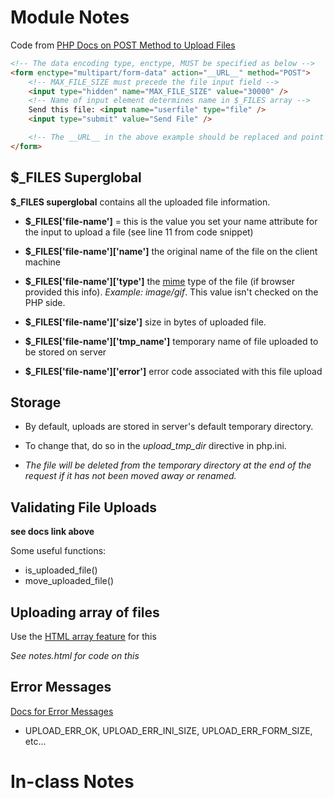 # Module Notes

Code from [PHP Docs on POST Method to Upload Files](https://www.php.net/manual/en/features.file-upload.post-method.php)

```html
<!-- The data encoding type, enctype, MUST be specified as below -->
<form enctype="multipart/form-data" action="__URL__" method="POST">
    <!-- MAX_FILE_SIZE must precede the file input field -->
    <input type="hidden" name="MAX_FILE_SIZE" value="30000" />
    <!-- Name of input element determines name in $_FILES array -->
    Send this file: <input name="userfile" type="file" />
    <input type="submit" value="Send File" />

    <!-- The __URL__ in the above example should be replaced and point to a PHP file -->
</form>
```


## $_FILES Superglobal

**$_FILES superglobal** contains all the uploaded file information. 


- **$_FILES['file-name']** = this is the value you set your name attribute for the input to upload a file (see line 11 from code snippet)

- **$_FILES['file-name']['name']** the original name of the file on the client machine

- **$_FILES['file-name']['type']** the [mime](https://www.interserver.net/tips/kb/mime-multi-purpose-internet-mail-extensions/) type of the file (if browser provided this info). *Example: image/gif*. This value isn't checked on the PHP side.

- **$_FILES['file-name']['size']** size in bytes of uploaded file.

- **$_FILES['file-name']['tmp_name']** temporary name of file uploaded to be stored on server

- **$_FILES['file-name']['error']** error code associated with this file upload



## Storage

- By default, uploads are stored in server's default temporary directory. 

- To change that, do so in the *upload_tmp_dir* directive in php.ini. 

- *The file will be deleted from the temporary directory at the end of the request if it has not been moved away or renamed.*



## Validating File Uploads

**see docs link above**

Some useful functions:
- is_uploaded_file()
- move_uploaded_file()



## Uploading array of files

Use the [HTML array feature](https://www.php.net/manual/en/faq.html.php#faq.html.arrays) for this

*See notes.html for code on this*


## Error Messages 

[Docs for Error Messages](https://www.php.net/manual/en/features.file-upload.errors.php)

- UPLOAD_ERR_OK, UPLOAD_ERR_INI_SIZE, UPLOAD_ERR_FORM_SIZE, etc...


# In-class Notes